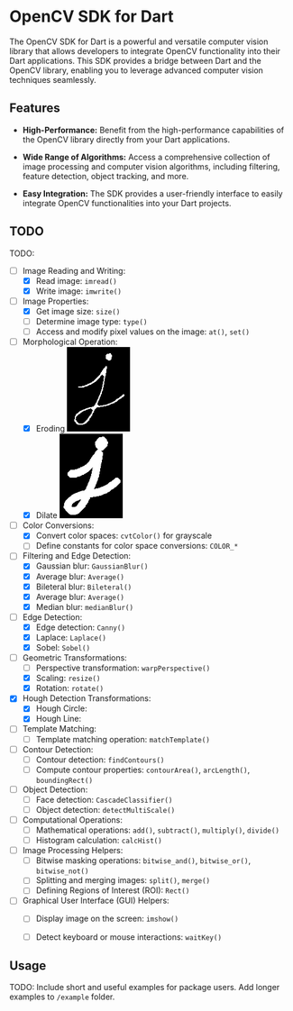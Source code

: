 # OpenCV SDK for Dart

The OpenCV SDK for Dart is a powerful and versatile computer vision library that allows developers to integrate OpenCV functionality into their Dart applications. This SDK provides a bridge between Dart and the OpenCV library, enabling you to leverage advanced computer vision techniques seamlessly.

## Features

- **High-Performance:** Benefit from the high-performance capabilities of the OpenCV library directly from your Dart applications.

- **Wide Range of Algorithms:** Access a comprehensive collection of image processing and computer vision algorithms, including filtering, feature detection, object tracking, and more.

- **Easy Integration:** The SDK provides a user-friendly interface to easily integrate OpenCV functionalities into your Dart projects.


## TODO

TODO:

- [ ] Image Reading and Writing:
  - [X] Read image: `imread()`
  - [X] Write image: `imwrite()`

- [ ] Image Properties:
  - [X] Get image size: `size()`
  - [ ] Determine image type: `type()`
  - [ ] Access and modify pixel values on the image: `at()`, `set()`

- [ ] Morphological Operation:
  - [X] Eroding ![](./example/morphological/morphological_erode.png)
  - [X] Dilate ![](./example/morphological/morphological_dilate.png)

- [ ] Color Conversions:
  - [X] Convert color spaces: `cvtColor()` for grayscale
  - [ ] Define constants for color space conversions: `COLOR_*`

- [ ] Filtering and Edge Detection:
  - [X] Gaussian blur: `GaussianBlur()`
  - [X] Average blur: `Average()`
  - [X] Bileteral blur: `Bileteral()`
  - [X] Average blur: `Average()`
  - [X] Median blur: `medianBlur()`

- [ ] Edge Detection:
  - [X] Edge detection: `Canny()`
  - [X]  Laplace: `Laplace()`
  - [X]  Sobel: `Sobel()`

- [ ] Geometric Transformations:
  - [ ] Perspective transformation: `warpPerspective()`
  - [X] Scaling: `resize()`
  - [X] Rotation: `rotate()`

- [X] Hough Detection Transformations:
  - [X] Hough Circle:
  - [X] Hough Line: 

- [ ] Template Matching:
  - [ ] Template matching operation: `matchTemplate()`

- [ ] Contour Detection:
  - [ ] Contour detection: `findContours()`
  - [ ] Compute contour properties: `contourArea()`, `arcLength()`, `boundingRect()`

- [ ] Object Detection:
  - [ ] Face detection: `CascadeClassifier()`
  - [ ] Object detection: `detectMultiScale()`

- [ ] Computational Operations:
  - [ ] Mathematical operations: `add()`, `subtract()`, `multiply()`, `divide()`
  - [ ] Histogram calculation: `calcHist()`

- [ ] Image Processing Helpers:
  - [ ] Bitwise masking operations: `bitwise_and()`, `bitwise_or()`, `bitwise_not()`
  - [ ] Splitting and merging images: `split()`, `merge()`
  - [ ] Defining Regions of Interest (ROI): `Rect()`

- [ ] Graphical User Interface (GUI) Helpers:
  - [ ] Display image on the screen: `imshow()`
  - [ ] Detect keyboard or mouse interactions: `waitKey()`


## Usage

TODO: Include short and useful examples for package users. Add longer examples
to `/example` folder. 
